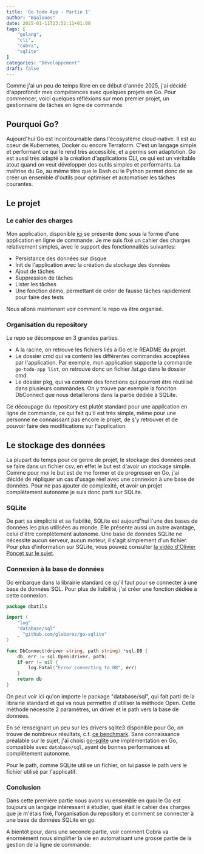 ```yaml
---
title: 'Go todo App - Partie 1'
author: "Baalooos"
date: 2025-01-11T23:52:11+01:00
tags: [
    "golang",
    "cli",
    "cobra",
    "sqlite"
]
categories: "Développement"
draft: false
---
```


Comme j'ai un peu de temps libre en ce début d'année 2025, j'ai décidé d'approfondir mes compétences avec quelques projets en Go. Pour commencer, voici quelques réfléxions sur mon premier projet, un gestionnaire de tâches en ligne de commande.

## Pourquoi Go?

Aujourd'hui Go est incontournable dans l'écosystème cloud-native. Il est au coeur de Kubernetes, Docker ou encore Terraform. C'est un langage simple et performant ce qui le rend très accessible, et a permis son adaptotion. Go est aussi très adapté à la création d'applications CLI, ce qui est un véritable atout quand on veut développer des outils simples et performants.
La maîtrise du Go, au même titre que le Bash ou le Python permet donc de se créer un ensemble d'outils pour optimiser et automatiser les tâches courantes.

## Le projet

### Le cahier des charges

Mon application, disponible [ici](https://github.com/baalooos/go-todo-app) se présente donc sous la forme d'une application en ligne de commande. Je me suis fixé un cahier des charges relativement simples, avec le support des fonctionnalités suivantes:

- Persistance des données sur disque
- Init de l'application avec la création du stockage des données
- Ajout de tâches
- Suppression de tâches
- Lister les tâches
- Une fonction démo, permettant de créer de fausse tâches rapidement pour faire des tests

Nous allons maintenant voir comment le repo va être organisé.

### Organisation du repository

Le repo se décompose en 3 grandes parties.

- A la racine, on retrouve les fichiers liés à Go et le README du projet.
- Le dossier cmd qui va contenir les différentes commandes acceptées par l'application. Par exemple, mon application supporte la commande `go-todo-app list`, on retrouve donc un fichier _list.go_ dans le dossier cmd.
- Le dossier pkg, qui va contenir des fonctions qui pourront être réutilisé dans plusieurs commandes. On y trouve par exemple la fonciton DbConnect que nous détaillerons dans la partie dédiée à SQLite.

Ce découpage du repository est plutôt standard pour une application en ligne de commande, ce qui fait qu'il est très simple, même pour une personne ne connaissant pas encore le projet, de s'y retrouver et de pouvoir faire des modifications sur l'application.

## Le stockage des données

La plupart du temps pour ce genre de projet, le stockage des données peut se faire dans un fichier csv, en effet le but est d'avoir un stockage simple. Comme pour moi le but est de me former et de progresser en Go, j'ai décidé de répliquer un cas d'usage réel avec une connexion à une base de données. Pour ne pas ajouter de complexité, et avoir un projet complètement autonome je suis donc parti sur SQLite.

### SQLite

De part sa simplicité et sa fiabilité, SQLite est aujourd'hui l'une des bases de données les plus utilisées au monde. Elle présente aussi un autre avantage, celui d'être complètement autonome. Une base de données SQLite ne nécessite aucun serveur, aucun moteur, il s'agit simplement d'un fichier. Pour plus d'information sur SQLite, vous pouvez consulter [la vidéo d'Olivier Poncet sur le sujet](https://www.youtube.com/watch?v=F1QJwihFs08&t=2s).

### Connexion à la base de données

Go embarque dans la librairie standard ce qu'il faut pour se connecter à une base de données SQL. Pour plus de lisibilité, j'ai créer une fonction dédiée à cette connexion.

```go
package dbutils

import (
    "log"
    "database/sql"
    _ "github.com/glebarez/go-sqlite"
)

func DbConnect(driver string, path string) *sql.DB {
    db, err := sql.Open(driver, path)
    if err != nil {
        log.Fatal("Error connecting to DB", err)
    }
    return db
}
```

On peut voir ici qu'on importe le package "database/sql", qui fait parti de la librairie standard et qui va nous permettre d'utiliser la méthode Open. Cette méthode nécessite 2 paramètres, un driver et le path vers la base de données.

En se renseignant un peu sur les drivers sqlite3 disponible pour Go, on trouve de nombreux résultats, c.f. [ce benchmark](https://github.com/cvilsmeier/go-sqlite-bench). Sans connaissance préalable sur le sujet, j'ai choisi [go-sqlite](https://github.com/glebarez/go-sqlite) une implémentation en Go, compatible avec `database/sql`, ayant de bonnes performances et complètement autonome.

Pour le path, comme SQLite utilise un fichier, on lui passe le path vers le fichier utilisé par l'applicatif.

### Conclusion

Dans cette première partie nous avons vu ensemble en quoi le Go est toujours un langage intéressant à étudier, quel était le cahier des charges que je m'étais fixé, l'organisation du repository et comment se connecter à une base de données SQLite en go.

A bientôt pour, dans une seconde partie, voir comment Cobra va énormément nous simplifier la vie en automatisant une grosse partie de la gestion de la ligne de commande.
